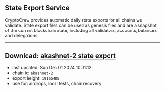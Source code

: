 ## State Export Service
CryptoCrew provides automatic daily state exports for all chains we validate. State export files can be used as genesis files and are a snapshot of the current blockchain state, including all validators, accounts, balances and delegations.

---
**Download: [akashnet-2 state export](https://dl-eu2.ccvalidators.com/SERVICE/akash/akashnet-2_export_19165485.json)**
---

- last updated: Sun Dec 01 2024 10:01:12
- chain id: `akashnet-2`
- export height: `19165485`
- use for: airdrops, local tests, chain recovery
